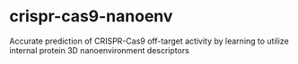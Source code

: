 # crispr-cas9-nanoenv
Accurate prediction of CRISPR-Cas9 off-target activity by learning to utilize internal protein 3D nanoenvironment descriptors
